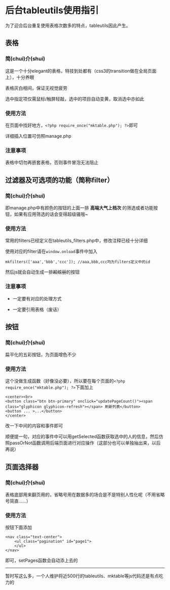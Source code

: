 # 后台tableutils使用指引

为了迎合后台重复使用表格次数多的特点，tableutils因此产生。

## 表格

### 简(chui)介(shui)

这是一个十分elegant的表格，特技到处都有（css3的transition做在全局页面上），十分养眼

表格灰白相间，保证无视觉疲劳

选中指定项仅需鼠标/触屏轻敲，选中的项目自动变黄，取消选中亦如此

### 使用方法

在页面中找好地方，`<?php require_once("mktable.php"); ?>`即可

详细插入位置可仿照manage.php

### 注意事项

表格中切勿再嵌套表格，否则事件冒泡无法阻止

## 过滤器及可选项的功能（简称filter）

### 简(chui)介(shui)

即manage.php中有颜色的按钮的上面一排 **高端大气上档次** 的筛选或者功能按钮，如果有应用筛选的话会变得超级骚哦~

### 使用方法

常用的filters已经定义在tableutils_filters.php中，修改注释已经十分详细

使用对应的filter请在`window.onload`事件中加入

`mkfilters(['aaa','bbb','ccc']); //aaa,bbb,ccc均为filters定义中的id`

然后js就会自动生成一排~~超炫丽~~的按钮

### 注意事项

* 一定要有对应的处理方式

* 一定要引用表格（废话）

## 按钮

### 简(chui)介(shui)

扁平化的五彩按钮，为页面增色不少

### 使用方法

这个没做生成函数（好像没必要），所以要在每个页面的`<?php require_once("mktable.php"); ?>`下面加上

```
<center><br>
<button class="btn btn-primary" onclick="updatePageCount()"><span class="glyphicon glyphicon-refresh"></span> 刷新列表</button>
<button ... >...</button>
</center>
```

改一下中间的内容和事件即可

顺便提一句，对应的事件中可以用getSelected函数获取选中的人的信息，然后仿照passOrNot函数调用后端页面进行对应操作（这部分也可以单独抽出来，以后再说）

## 页面选择器

### 简(chui)介(shui)

表格底部用来翻页用的，省略号用在数据多的场合是不是特别人性化呢（不用省略号简直......）

### 使用方法

按钮下面添加

```
<nav class="text-center">
	<ul class="pagination" id="page1">
	</ul>
</nav>
```

即可，setPages函数会自动添上去的

---

暂时写这么多，一个人维护将近500行的tableutils、mktable等js代码还是有点吃力的
